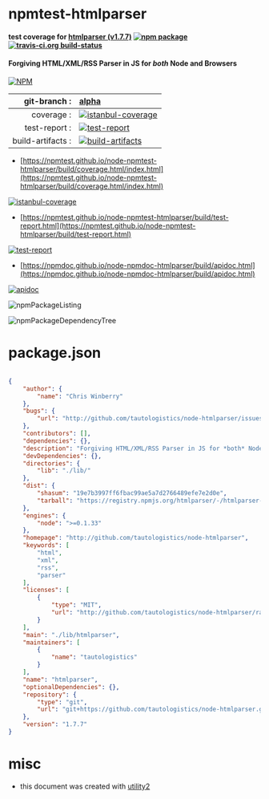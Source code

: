 # npmtest-htmlparser

#### test coverage for  [htmlparser (v1.7.7)](http://github.com/tautologistics/node-htmlparser)  [![npm package](https://img.shields.io/npm/v/npmtest-htmlparser.svg?style=flat-square)](https://www.npmjs.org/package/npmtest-htmlparser) [![travis-ci.org build-status](https://api.travis-ci.org/npmtest/node-npmtest-htmlparser.svg)](https://travis-ci.org/npmtest/node-npmtest-htmlparser)

#### Forgiving HTML/XML/RSS Parser in JS for *both* Node and Browsers

[![NPM](https://nodei.co/npm/htmlparser.png?downloads=true&downloadRank=true&stars=true)](https://www.npmjs.com/package/htmlparser)

| git-branch : | [alpha](https://github.com/npmtest/node-npmtest-htmlparser/tree/alpha)|
|--:|:--|
| coverage : | [![istanbul-coverage](https://npmtest.github.io/node-npmtest-htmlparser/build/coverage.badge.svg)](https://npmtest.github.io/node-npmtest-htmlparser/build/coverage.html/index.html)|
| test-report : | [![test-report](https://npmtest.github.io/node-npmtest-htmlparser/build/test-report.badge.svg)](https://npmtest.github.io/node-npmtest-htmlparser/build/test-report.html)|
| build-artifacts : | [![build-artifacts](https://npmtest.github.io/node-npmtest-htmlparser/glyphicons_144_folder_open.png)](https://github.com/npmtest/node-npmtest-htmlparser/tree/gh-pages/build)|

- [https://npmtest.github.io/node-npmtest-htmlparser/build/coverage.html/index.html](https://npmtest.github.io/node-npmtest-htmlparser/build/coverage.html/index.html)

[![istanbul-coverage](https://npmtest.github.io/node-npmtest-htmlparser/build/screenCapture.buildCi.browser.%252Ftmp%252Fbuild%252Fcoverage.lib.html.png)](https://npmtest.github.io/node-npmtest-htmlparser/build/coverage.html/index.html)

- [https://npmtest.github.io/node-npmtest-htmlparser/build/test-report.html](https://npmtest.github.io/node-npmtest-htmlparser/build/test-report.html)

[![test-report](https://npmtest.github.io/node-npmtest-htmlparser/build/screenCapture.buildCi.browser.%252Ftmp%252Fbuild%252Ftest-report.html.png)](https://npmtest.github.io/node-npmtest-htmlparser/build/test-report.html)

- [https://npmdoc.github.io/node-npmdoc-htmlparser/build/apidoc.html](https://npmdoc.github.io/node-npmdoc-htmlparser/build/apidoc.html)

[![apidoc](https://npmdoc.github.io/node-npmdoc-htmlparser/build/screenCapture.buildCi.browser.%252Ftmp%252Fbuild%252Fapidoc.html.png)](https://npmdoc.github.io/node-npmdoc-htmlparser/build/apidoc.html)

![npmPackageListing](https://npmtest.github.io/node-npmtest-htmlparser/build/screenCapture.npmPackageListing.svg)

![npmPackageDependencyTree](https://npmtest.github.io/node-npmtest-htmlparser/build/screenCapture.npmPackageDependencyTree.svg)



# package.json

```json

{
    "author": {
        "name": "Chris Winberry"
    },
    "bugs": {
        "url": "http://github.com/tautologistics/node-htmlparser/issues"
    },
    "contributors": [],
    "dependencies": {},
    "description": "Forgiving HTML/XML/RSS Parser in JS for *both* Node and Browsers",
    "devDependencies": {},
    "directories": {
        "lib": "./lib/"
    },
    "dist": {
        "shasum": "19e7b3997ff6fbac99ae5a7d2766489efe7e2d0e",
        "tarball": "https://registry.npmjs.org/htmlparser/-/htmlparser-1.7.7.tgz"
    },
    "engines": {
        "node": ">=0.1.33"
    },
    "homepage": "http://github.com/tautologistics/node-htmlparser",
    "keywords": [
        "html",
        "xml",
        "rss",
        "parser"
    ],
    "licenses": [
        {
            "type": "MIT",
            "url": "http://github.com/tautologistics/node-htmlparser/raw/master/LICENSE"
        }
    ],
    "main": "./lib/htmlparser",
    "maintainers": [
        {
            "name": "tautologistics"
        }
    ],
    "name": "htmlparser",
    "optionalDependencies": {},
    "repository": {
        "type": "git",
        "url": "git+https://github.com/tautologistics/node-htmlparser.git"
    },
    "version": "1.7.7"
}
```



# misc
- this document was created with [utility2](https://github.com/kaizhu256/node-utility2)
